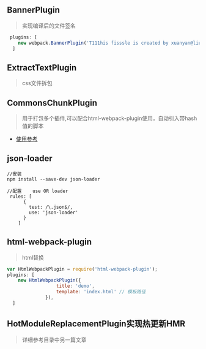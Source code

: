 

## BannerPlugin
> 实现编译后的文件签名

````js
 plugins: [
    new webpack.BannerPlugin('T111his fisssle is created by xuanyan@liuyanwei.com')
  ]
````

## ExtractTextPlugin 
>  css文件拆包


##  CommonsChunkPlugin
>  用于打包多个插件,可以配合html-webpack-plugin使用，自动引入带hash值的脚本

- [使用参考](https://doc.webpack-china.org/guides/code-splitting-libraries/)

## json-loader

````
//安装 
npm install --save-dev json-loader

//配置    use OR loader
 rules: [
      {
        test: /\.json$/,
        use: 'json-loader'
      }
    ]

````


##  html-webpack-plugin
> html替换

````js
var HtmlWebpackPlugin = require('html-webpack-plugin');
plugins: [
    new HtmlWebpackPlugin({
                  title: 'demo',
                  template: 'index.html' // 模板路径
              }),
  ]
````

##  HotModuleReplacementPlugin实现热更新HMR
>  详细参考目录中另一篇文章


